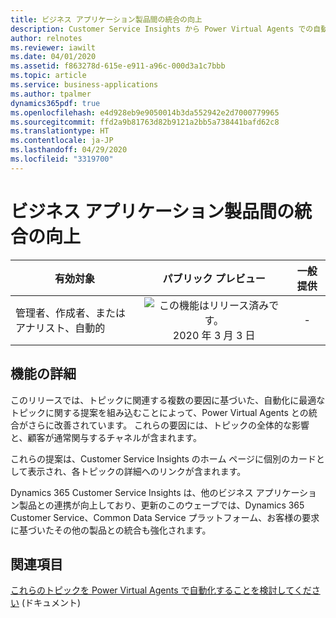 ```yaml
---
title: ビジネス アプリケーション製品間の統合の向上
description: Customer Service Insights から Power Virtual Agents での自動化のより良い候補を見つけることができます。
author: relnotes
ms.reviewer: iawilt
ms.date: 04/01/2020
ms.assetid: f863278d-615e-e911-a96c-000d3a1c7bbb
ms.topic: article
ms.service: business-applications
ms.author: tpalmer
dynamics365pdf: true
ms.openlocfilehash: e4d928eb9e9050014b3da552942e2d7000779965
ms.sourcegitcommit: ffd2a9b81763d82b9121a2bb5a738441bafd62c8
ms.translationtype: HT
ms.contentlocale: ja-JP
ms.lasthandoff: 04/29/2020
ms.locfileid: "3319700"
---
```

# <a name="improved-integrations-across-business-application-products"></a>ビジネス アプリケーション製品間の統合の向上


| 有効対象    |  パブリック プレビュー | 一般提供 | 
| ---------- | :----------: |:----------: |
|管理者、作成者、またはアナリスト、自動的|![この機能はリリース済みです。](/dynamics365-release-plan/media/green-checkmark.png "この機能はリリース済みです。") 2020 年 3 月 3 日| -|






## <a name="feature-details"></a>機能の詳細
<!--feature detail start -->
このリリースでは、トピックに関連する複数の要因に基づいた、自動化に最適なトピックに関する提案を組み込むことによって、Power Virtual Agents との統合がさらに改善されています。 これらの要因には、トピックの全体的な影響と、顧客が通常関与するチャネルが含まれます。 

これらの提案は、Customer Service Insights のホーム ページに個別のカードとして表示され、各トピックの詳細へのリンクが含まれます。

Dynamics 365 Customer Service Insights は、他のビジネス アプリケーション製品との連携が向上しており、更新のこのウェーブでは、Dynamics 365 Customer Service、Common Data Service プラットフォーム、お客様の要求に基づいたその他の製品との統合も強化されます。 
<!--feature detail end -->










## <a name="see-also"></a>関連項目

<!--docs start-->
[これらのトピックを Power Virtual Agents で自動化することを検討してください](https://docs.microsoft.com/dynamics365/ai/customer-service-insights/keyinsights#consider-automating-these-topics) (ドキュメント)
<!--docs end-->

